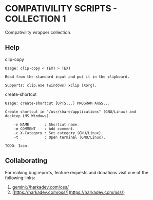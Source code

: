 COMPATIVILITY SCRIPTS - COLLECTION 1
====================================

Compativility wrapper collection.

## Help

clip-copy

    Usage: clip-copy < TEXT > TEXT
    
    Read from the standard input and put it in the clipboard.
    
    Supports: clip.exe (windows) xclip (Xorg).

create-shortcut

    Usage: create-shortcut [OPTS...] PROGRAM ARGS...
    
    Create shortcut in "/usr/share/applications" (GNU/Linux) and
    desktop (MS Windows).
    
        -n NAME       : Shortcut name.
        -m COMMENT    : Add comment.
        -c X-Category : Set category (GNU/Linux). 
        -t            : Open terminal (GNU/Linux).
    
    TODO: Icon.

## Collaborating

For making bug reports, feature requests and donations visit
one of the following links:

1. [gemini://harkadev.com/oss/](gemini://harkadev.com/oss/)
2. [https://harkadev.com/oss/](https://harkadev.com/oss/)
